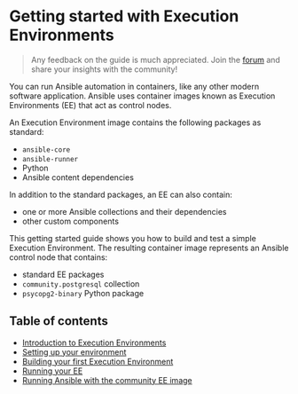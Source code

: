 # Getting started with Execution Environments

> Any feedback on the guide is much appreciated. Join the [forum](https://forum.ansible.com/g/ExecutionEnvs) and share your insights with the community!

You can run Ansible automation in containers, like any other modern software application.
Ansible uses container images known as Execution Environments (EE) that act as control nodes.

An Execution Environment image contains the following packages as standard:

- `ansible-core`
- `ansible-runner`
- Python
- Ansible content dependencies

In addition to the standard packages, an EE can also contain:

-   one or more Ansible collections and their dependencies
-   other custom components

This getting started guide shows you how to build and test a simple Execution Environment.
The resulting container image represents an Ansible control node that contains:

- standard EE packages
- `community.postgresql` collection
- `psycopg2-binary` Python package

## Table of contents

* [Introduction to Execution Environments](introduction.md)
* [Setting up your environment](setup_environment.md)
* [Building your first Execution Environment](build_execution_environment.md)
* [Running your EE](run_execution_environment.md)
* [Running Ansible with the community EE image](run_community_ee_image.md)
